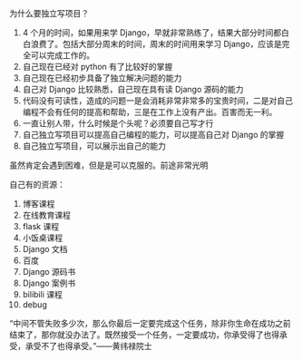 

为什么要独立写项目？  
1. 4 个月的时间，如果用来学 Django，早就非常熟练了，结果大部分时间都白白浪费了。包括大部分周末的时间，周末的时间用来学习 Django，应该是完全可以完成工作的。  
2. 自己现在已经对 python 有了比较好的掌握
3. 自己现在已经初步具备了独立解决问题的能力
4. 自己对 Django 比较熟悉，自己现在具有读 Django 源码的能力    
5. 代码没有可读性，造成的问题一是会消耗非常非常多的宝贵时间，二是对自己编程不会有任何的提高和帮助，三是在工作上没有产出。百害而无一利。  
6. 一直让别人带，什么时候是个头呢？必须要自己写才行  
7. 自己独立写项目可以提高自己编程的能力，可以提高自己对 Django 的掌握
8. 自己独立写项目，可以展示出自己的能力  


虽然肯定会遇到困难，但是是可以克服的。前途非常光明  


自己有的资源：  

1. 博客课程
2. 在线教育课程
3. flask 课程
4. 小饭桌课程  
5. Django 文档 
6. 百度  
7. Django 源码书  
8. Django 案例书  
9. bilibili 课程  
10. debug  


“中间不管失败多少次，那么你最后一定要完成这个任务，除非你生命在成功之前结束了，那你就没办法了。既然接受一个任务，一定要成功，你承受得了也得承受，承受不了也得承受。”——黄纬禄院士  

